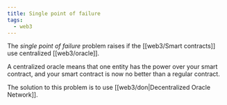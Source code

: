 ```yaml
---
title: Single point of failure
tags:
  - web3
---
```


The _single point of failure_ problem raises if the [[web3/Smart contracts]] use centralized [[web3/oracle]].

A centralized oracle means that one entity has the power over your smart contract, and your smart contract is now no better than a regular contract.

The solution to this problem is to use [[web3/don|Decentralized Oracle Network]].
